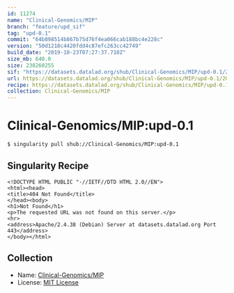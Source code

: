 ```yaml
---
id: 11274
name: "Clinical-Genomics/MIP"
branch: "feature/upd_sif"
tag: "upd-0.1"
commit: "64b898514b867b75d76f4ea066cab188bc4e228c"
version: "50d1218c4420fdd4c87efc263cc42749"
build_date: "2019-10-23T07:27:37.710Z"
size_mb: 640.0
size: 238260255
sif: "https://datasets.datalad.org/shub/Clinical-Genomics/MIP/upd-0.1/2019-10-23-64b89851-50d1218c/50d1218c4420fdd4c87efc263cc42749.sif"
url: https://datasets.datalad.org/shub/Clinical-Genomics/MIP/upd-0.1/2019-10-23-64b89851-50d1218c/
recipe: https://datasets.datalad.org/shub/Clinical-Genomics/MIP/upd-0.1/2019-10-23-64b89851-50d1218c/Singularity
collection: Clinical-Genomics/MIP
---
```


# Clinical-Genomics/MIP:upd-0.1

```bash
$ singularity pull shub://Clinical-Genomics/MIP:upd-0.1
```

## Singularity Recipe

```singularity
<!DOCTYPE HTML PUBLIC "-//IETF//DTD HTML 2.0//EN">
<html><head>
<title>404 Not Found</title>
</head><body>
<h1>Not Found</h1>
<p>The requested URL was not found on this server.</p>
<hr>
<address>Apache/2.4.38 (Debian) Server at datasets.datalad.org Port 443</address>
</body></html>
```

## Collection

 - Name: [Clinical-Genomics/MIP](https://github.com/Clinical-Genomics/MIP)
 - License: [MIT License](https://api.github.com/licenses/mit)

